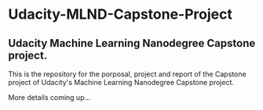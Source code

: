 # Udacity-MLND-Capstone-Project

## Udacity Machine Learning Nanodegree Capstone project. 

This is the repository for the porposal, project and report of the Capstone project of Udacity's Machine Learning Nanodegree Capstone project. 

More details coming up... 